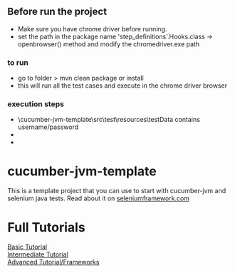 ## Before run the project 
- Make sure you have chrome driver before running. 
-  set the path in the package name 'step_definitions'.Hooks.class -> openbrowser() method and modify the chromedriver.exe path

### to run
- go to folder > mvn clean package or install
-  this will run all the test cases and execute in the chrome driver browser

### execution steps
- \cucumber-jvm-template\src\test\resources\testData contains username/password 
- 
- 

cucumber-jvm-template
=====================

This is a template project that you can use to start with cucumber-jvm and selenium java tests. Read about it on [seleniumframework.com](http://www.seleniumframework.com/cucumber-jvm-3/cucumber-jvm-and-selenium/)

# Full Tutorials

[Basic Tutorial](http://www.seleniumframework.com/cucumber-jvm-3/cucumber-jvm-and-selenium/)  
[Intermediate Tutorial](http://www.seleniumframework.com/cucumber-jvm-3/parameterize-browser/)  
[Advanced Tutorial/Frameworks](http://www.seleniumframework.com/cucumber-jvm-3/what-are-frameworks/)
